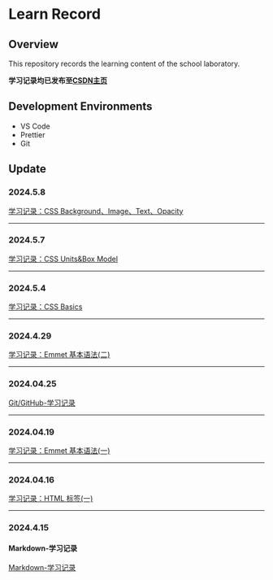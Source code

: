 # Learn Record
## Overview
This repository records the learning content of the school laboratory.

**学习记录均已发布至[CSDN主页](https://blog.csdn.net/di_213?spm=1010.2135.3001.5421)**



## Development Environments
+ VS Code
+ Prettier
+ Git

## Update

### 2024.5.8
[学习记录：CSS Background、Image、Text、Opacity](https://blog.csdn.net/di_213/article/details/138577244?spm=1001.2014.3001.5501)

***
### 2024.5.7
[学习记录：CSS Units&Box Model](https://blog.csdn.net/di_213/article/details/138544592?spm=1001.2014.3001.5501)

***
### 2024.5.4
[学习记录：CSS Basics](https://blog.csdn.net/di_213/article/details/138439874?spm=1001.2014.3001.5501)

***
### 2024.4.29
[学习记录：Emmet 基本语法(二)](https://blog.csdn.net/di_213/article/details/138322956?spm=1001.2014.3001.5501)

***
### 2024.04.25
[Git/GitHub-学习记录](https://blog.csdn.net/di_213/article/details/138216959?spm=1001.2014.3001.5501)


***
### 2024.04.19
[学习记录：Emmet 基本语法(一)](https://blog.csdn.net/di_213/article/details/138203605?spm=1001.2014.3001.5501)

***
### 2024.04.16
[学习记录：HTML 标签(一)](https://blog.csdn.net/di_213/article/details/138202725?spm=1001.2014.3001.5501)



***
### 2024.4.15
#### Markdown-学习记录
[Markdown-学习记录](https://blog.csdn.net/di_213/article/details/138173198?spm=1001.2014.3001.5501)
